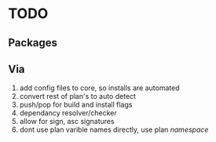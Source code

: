 TODO
========

Packages
--------

Via
-------
1. add config files to core, so installs are automated
2. convert rest of plan's to auto detect
3. push/pop for build and install flags
4. dependancy resolver/checker
5. allow for sign, asc signatures
6. dont use plan varible names directly, use plan _namespace_
